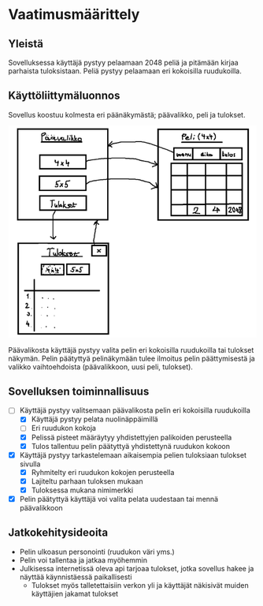 # Vaatimusmäärittely

## Yleistä

Sovelluksessa käyttäjä pystyy pelaamaan 2048 peliä ja pitämään kirjaa parhaista tuloksistaan. Peliä pystyy pelaamaan eri kokoisilla ruudukoilla.

## Käyttöliittymäluonnos

Sovellus koostuu kolmesta eri päänäkymästä; päävalikko, peli ja tulokset.

![alt text](image.png)

Päävalikosta käyttäjä pystyy valita pelin eri kokoisilla ruudukoilla tai tulokset näkymän. Pelin päätyttyä pelinäkymään tulee ilmoitus pelin päättymisestä ja valikko vaihtoehdoista (päävalikkoon, uusi peli, tulokset).

## Sovelluksen toiminnallisuus

- [ ] Käyttäjä pystyy valitsemaan päävalikosta pelin eri kokoisilla ruudukoilla
    * [x] Käyttäjä pystyy pelata nuolinäppäimillä
    * [ ] Eri ruudukon kokoja
    * [x] Pelissä pisteet määräytyy yhdistettyjen palikoiden perusteella
    * [x] Tulos tallentuu pelin päätyttyä yhdistettynä ruudukon kokoon
- [x] Käyttäjä pystyy tarkastelemaan aikaisempia pelien tuloksiaan tulokset sivulla
    * [x] Ryhmitelty eri ruudukon kokojen perusteella
    * [x] Lajiteltu parhaan tuloksen mukaan
    * [x] Tuloksessa mukana nimimerkki
- [x] Pelin päätyttyä käyttäjä voi valita pelata uudestaan tai mennä päävalikkoon

## Jatkokehitysideoita 

- Pelin ulkoasun personointi (ruudukon väri yms.)
- Pelin voi tallentaa ja jatkaa myöhemmin
- Julkisessa internetissä oleva api tarjoaa tulokset, jotka sovellus hakee ja näyttää käynnistäessä paikallisesti
    * Tulokset myös talletettaisiin verkon yli ja käyttäjät näkisivät muiden käyttäjien jakamat tulokset
